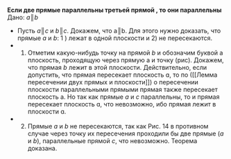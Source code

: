 **Если две прямые параллельны третьей прямой , то они параллельны**
Дано: *a*║*b*
* Пусть *а*║*с* и *b*║*с*. Докажем, что а║b. Для этого нужно доказать, что прямые *а* и *b*: 1 ) лежат в одной плоскости и 2) не пересекаются.
* 1) Отметим какую-нибудь точку на прямой *b* и обозначим буквой а плоскость, проходящую через прямую а и точку (рис). Докажем, что прямая *b* лежит в этой плоскости. Действительно, если допустить, что прямая пересекает плоскость ɑ, то по ([[Лемма пересечении двух прямых и плоскости]]) о пересечении плоскости параллельными прямыми прямая также пересекает плоскость а. Но так как прямые *а* и *с* параллельны, то и прямая пересекает плоскость ɑ, что невозможно, ибо прямая лежит в плоскости ɑ.
* 2) Прямые *а* и *b* не пересекаются, так как Рис. 14 в противном случае через точку их пересечения проходили бы две прямые (*а* и *b*), параллельные прямой *с*, что невозможно. Теорема доказана.